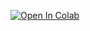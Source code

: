 [![Open In Colab](https://colab.research.google.com/assets/colab-badge.svg)](https://colab.research.google.com/github/1010code/cupoy-roboflow-workshop/blob/main/1.image_classification.ipynb)